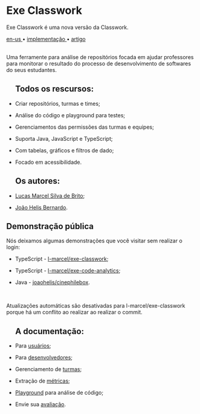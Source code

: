 <div valing="top">
  <h1><span>Exe</span> Classwork</h1>
  <p>Exe Classwork é uma <span>nova versão</span> da Classwork.</p>
  <nav>
    <div id="repository-buttons"/>
    <a class="navigation-link disabled" href="https://github.com/L-Marcel/exe-classwork/blob/main/README.en-US.md" target="__blank__">
      en-us
    </a>
    <span class="disabled">•</span>
    <a class="navigation-link" href="https://exe-classwork.vercel.app" target="__blank__">
      implementação
    </a>
    <span>•</span>
    <a class="navigation-link" href="https://sol.sbc.org.br/index.php/sbie/article/view/18136" target="__blank__">
      artigo
    </a>
  </nav>
</div>

<br/>

<p>Uma ferramente para análise de repositórios focada em ajudar professores para monitorar o resultado do processo de desenvolvimento de softwares do seus estudantes.</p>

<div id="grid">
  <ul><h2>Todos os <span>rescursos</span>:</h2>
    <li id="checked"><p>Criar repositórios, turmas e times;</p></li>
    <li id="checked"><p>Análise do código e playground para testes;</p></li>
    <li id="checked"><p>Gerenciamentos das permissões das turmas e equipes;</p></li>
    <li id="checked"><p>Suporta <span>Java</span>, <span>JavaScript</span> e <span>TypeScript</span>;</p></li>
    <li id="checked"><p>Com tabelas, gráficos e <span>filtros de dado</span>;</p></li>
    <li id="checked"><p>Focado em <span>acessibilidade</span>.</p></li>
  </ul>
  <ul><h2>Os <span>autores</span>:</h2>
    <li id="checked"><p><a href="https://www.linkedin.com/in/l-marcel/" target="__blank__">Lucas Marcel Silva de Brito</a>;</p></li>
    <li id="checked"><p><a href="https://www.linkedin.com/in/l-marcel/" target="__blank__">João Helis Bernardo</a>.</p></li>
  </ul>
</div>

<h2><span>Demonstração</span> pública</h2>
<p>Nós deixamos algumas demonstrações que você visitar <span>sem realizar o login</span>:</p>

<div id="grid">
  <ul>
    <li id="checked"><p>TypeScript - <a href="https://exe-classwork.vercel.app/repositories/L-Marcel/exe-classwork" target="__blank__">l-marcel/exe-classwork</a>;</p></li>
    <li id="checked"><p>TypeScript - <a href="https://exe-classwork.vercel.app/repositories/L-Marcel/exe-code-analytics" target="__blank__">l-marcel/exe-code-analytics</a>;</p></li>
    <li id="checked"><p>Java - <a href="https://exe-classwork.vercel.app/repositories/joaohelis/cinephilebox" target="__blank__">joaohelis/cinephilebox</a>.</p></li>
  </ul>
</div>

<br/>

<p>Atualizações automáticas são desativadas para l-marcel/exe-classwork porque há um conflito ao realizar ao realizar o commit.</p>

<div id="grid">
  <ul><h2>A <span>documentação</span>:</h2>
    <li id="checked"><p>Para <a href="https://l-marcel.gitbook.io/classwork/for-users/first-steps-for-a-common-user" target="__blank__">usuários</a>;</p></li>
    <li id="checked"><p>Para <a href="https://l-marcel.gitbook.io/classwork/for-developers/creating-a-development-environment" target="__blank__">desenvolvedores</a>;</p></li>
    <li id="checked"><p>Gerenciamento de <a href="https://l-marcel.gitbook.io/classwork/classrooms/creating-and-managing-a-classroom" target="__blank__">turmas</a>;</p></li>
    <li id="checked"><p>Extração de <a href="https://l-marcel.gitbook.io/classwork/analytic-and-metrics/metrics-extracted-of-a-repository" target="__blank__">métricas</a>;</p></li>
    <li id="checked"><p><a href="https://exe-code-analytics-playground.vercel.app/" target="__blank__">Playground</a> para análise de código;</p></li>
    <li id="checked"><p>Envie sua <a href="https://l-marcel.gitbook.io/classwork/additional/send-your-feedback-for-us/" target="__blank__">avaliação</a>.</p></li>
  </ul>
</div>